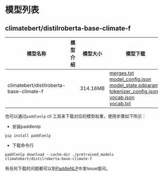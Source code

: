 #  模型列表

## climatebert/distilroberta-base-climate-f

| 模型名称 | 模型介绍 | 模型大小  | 模型下载 |
| --- | --- | --- | --- |
|climatebert/distilroberta-base-climate-f|  | 314.16MB | [merges.txt](https://bj.bcebos.com/paddlenlp/models/community/climatebert/distilroberta-base-climate-f/merges.txt)<br>[model_config.json](https://bj.bcebos.com/paddlenlp/models/community/climatebert/distilroberta-base-climate-f/model_config.json)<br>[model_state.pdparams](https://bj.bcebos.com/paddlenlp/models/community/climatebert/distilroberta-base-climate-f/model_state.pdparams)<br>[tokenizer_config.json](https://bj.bcebos.com/paddlenlp/models/community/climatebert/distilroberta-base-climate-f/tokenizer_config.json)<br>[vocab.json](https://bj.bcebos.com/paddlenlp/models/community/climatebert/distilroberta-base-climate-f/vocab.json)<br>[vocab.txt](https://bj.bcebos.com/paddlenlp/models/community/climatebert/distilroberta-base-climate-f/vocab.txt) |

也可以通过`paddlenlp` cli 工具来下载对应的模型权重，使用步骤如下所示：

* 安装paddlenlp

```shell
pip install paddlenlp
```

* 下载命令行

```shell
paddlenlp download --cache-dir ./pretrained_models climatebert/distilroberta-base-climate-f
```

有任何下载的问题都可以到[PaddleNLP](https://github.com/PaddlePaddle/PaddleNLP)中发Issue提问。